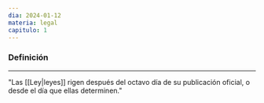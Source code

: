 ```yaml
---
dia: 2024-01-12
materia: legal
capitulo: 1
---
```

### Definición
---
"Las [[Ley|leyes]] rigen después del octavo día de su publicación oficial, o desde el día que ellas determinen."